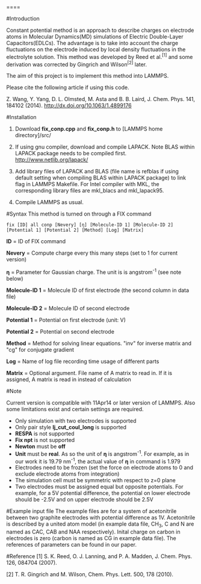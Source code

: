 
====

#Introduction

Constant potential method is an approach to describe charges on electrode atoms in Molecular Dynamics(MD) simulations of Electric Double-Layer Capacitors(EDLCs). The advantage is to take into account the charge fluctuations on the electrode induced by local density fluctuations in the electrolyte solution. This method was developed by Reed et al.<sup>[1]</sup> and some derivation was corrected by Gingrich and Wilson<sup>[2]</sup> later.

The aim of this project is to implement this method into LAMMPS.

Please cite the following article if using this code.

Z. Wang, Y. Yang, D. L. Olmsted, M. Asta and B. B. Laird, J. Chem. Phys. 141, 184102 (2014). http://dx.doi.org/10.1063/1.4899176

#Installation

1. Download **fix_conp.cpp** and **fix_conp.h** to [LAMMPS home directory]/src/

2. If using gnu compiler, download and compile LAPACK. Note BLAS within LAPACK package needs to be compiled first.
http://www.netlib.org/lapack/

3. Add library files of LAPACK and BLAS (file name is refblas if using default setting when compiling BLAS within LAPACK package) to link flag in LAMMPS Makefile. For Intel compiler with MKL, the corresponding library files are mkl_blacs and mkl_lapack95.

4. Compile LAMMPS as usual.

#Syntax
This method is turned on through a FIX command

```
fix [ID] all conp [Nevery] [η] [Molecule-ID 1] [Molecule-ID 2] [Potential 1] [Potential 2] [Method] [Log] [Matrix]
```

**ID** = ID of FIX command

**Nevery** = Compute charge every this many steps (set to 1 for current version)

**η** = Parameter for Gaussian charge. The unit is is angstrom<sup>-1</sup> (see note below)

**Molecule-ID 1** = Molecule ID of first electrode (the second column in data file)

**Molecule-ID 2** = Molecule ID of second electrode

**Potential 1** = Potential on first electrode (unit: V)

**Potential 2** = Potential on second electrode

**Method** = Method for solving linear equations. "inv" for inverse matrix and "cg" for conjugate gradient

**Log** = Name of log file recording time usage of different parts

**Matrix** = Optional argument. File name of A matrix to read in. If it is assigned, A matrix is read in instead of calculation

#Note

Current version is compatible with 11Apr14 or later version of LAMMPS. Also some limitations exist and certain settings are required.

* Only simulation with two electrodes is supported
* Only pair style **lj_cut_coul_long** is supported
* **RESPA** is not supported
* **Fix npt** is not supported
* **Newton** must be **off**
* **Unit** must be **real**. As so the unit of **η** is angstrom<sup>-1</sup>. For example, as in our work it is 19.79 nm<sup>-1</sup>, the actual value of **η** in command is 1.979
* Electrodes need to be frozen (set the force on electrode atoms to 0 and exclude electrode atoms from integration)
* The simulation cell must be symmetric with respect to z=0 plane
* Two electrodes must be assigned equal but opposite potentials. For example, for a 5V potential difference, the potential on lower electrode should be -2.5V and on upper electrode should be 2.5V

#Example input file
The example files are for a system of acetonitrile between two graphite electrodes with potential difference as 1V. Acetonitrile is described by a united atom model (in example data file, CH<sub>3</sub>, C and N are named as CAC, CAB and NAA respectively). Inital charge on carbon in electrodes is zero (carbon is named as CG in example data file). The references of parameters can be found in our paper.

#Reference
[1] S. K. Reed, O. J. Lanning, and P. A. Madden, J. Chem. Phys. 126, 084704 (2007).

[2] T. R. Gingrich and M. Wilson, Chem. Phys. Lett. 500, 178 (2010).
